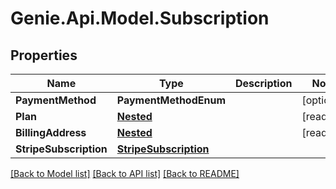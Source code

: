 # Genie.Api.Model.Subscription

## Properties

Name | Type | Description | Notes
------------ | ------------- | ------------- | -------------
**PaymentMethod** | **PaymentMethodEnum** |  | [optional] 
**Plan** | [**Nested**](Nested.md) |  | [readonly] 
**BillingAddress** | [**Nested**](Nested.md) |  | [readonly] 
**StripeSubscription** | [**StripeSubscription**](StripeSubscription.md) |  | 

[[Back to Model list]](../README.md#documentation-for-models) [[Back to API list]](../README.md#documentation-for-api-endpoints) [[Back to README]](../README.md)

